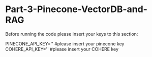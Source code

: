 # Part-3-Pinecone-VectorDB-and-RAG
Before running the code please insert your keys to this section:

 PINECONE_API_KEY='' #please insert your pinecone key
 COHERE_API_KEY='' #please insert your COHERE key


